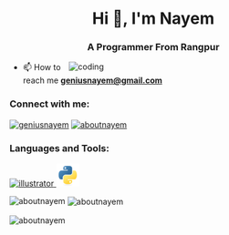 <h1 align="center">Hi 👋, I'm  Nayem </h1>
<h3 align="center">A Programmer From Rangpur</h3>
<img align="right" alt="coding"width="400" src="https://user-images.githubusercontent.com/115187902/230700872-d5f44b85-56c7-4e27-80a4-6e2db901e60c.gif">



- 📫 How to reach me **geniusnayem@gmail.com**

<h3 align="left">Connect with me:</h3>
<p align="left">

<a href="https://www.facebook.com/aboutnayem?mibextid=ZbWKwL" target="blank"><img align="center" src="https://raw.githubusercontent.com/rahuldkjain/github-profile-readme-generator/master/src/images/icons/Social/facebook.svg" alt="geniusnayem" height="30" width="40" /></a>
<a href="https://www.instagram.com/aboutnayem?igsh=MW04end3aDYzaTA3" target="blank"><img align="center" src="https://raw.githubusercontent.com/rahuldkjain/github-profile-readme-generator/master/src/images/icons/Social/instagram.svg" alt="aboutnayem" height="30" width="40" /></a>

</p>

<h3 align="left">Languages and Tools:</h3>
<p align="left"> <a href="https://www.adobe.com/in/products/illustrator.html" target="_blank" rel="noreferrer"> <img src="https://www.vectorlogo.zone/logos/adobe_illustrator/adobe_illustrator-icon.svg" alt="illustrator" width="40" height="40"/> </a> <a href="https://www.python.org" target="_blank" rel="noreferrer"> <img src="https://raw.githubusercontent.com/devicons/devicon/master/icons/python/python-original.svg" alt="python" width="40" height="40"/> </a> </p>

<p><img align="left" src="https://github-readme-stats.vercel.app/api/top-langs?username=aboutnayem&show_icons=true&locale=en&layout=compact" alt="aboutnayem" /></p>

<p>&nbsp;<img align="center" src="https://github-readme-stats.vercel.app/api?username=aboutnayem&show_icons=true&locale=en" alt="aboutnayem" /></p>

<p><img align="center" src="https://github-readme-streak-stats.herokuapp.com/?user=aboutnayem&" alt="aboutnayem" /></p>
